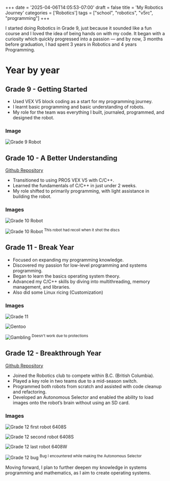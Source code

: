 +++
date = '2025-04-06T14:05:53-07:00'
draft = false
title = 'My Robotics Journey'
categories = ['Robotics']
tags = ["school", "robotics", "v5rc", "programming"]
+++

I started doing Robotics in Grade 9, just because it sounded like a fun course and I loved the idea of being hands on with my code. It began with a curiosity which quickly progressed into a passion — and by now, 3 months before graduation, I had spent 3 years in Robotics and 4 years Programming.

# Year by year
## Grade 9 - Getting Started
- Used VEX V5 block coding as a start for my programming journey.
- I learnt basic programming and basic understanding of robots.
- My role for the team was everything I built, journaled, programmed, and designed the robot.
### Image
![Grade 9 Robot](/images/IMG_gr9.jpg)
## Grade 10 - A Better Understanding
[Github Repository](https://github.com/varig203/6408L)
- Transitioned to using PROS VEX V5 with C/C++.
- Learned the fundamentals of C/C++ in just under 2 weeks.
- My role shifted to primarily programming, with light assistance in building the robot.
### Images
![Grade 10 Robot](/images/IMG_gr10-1.jpg)

![Grade 10 Robot](/images/IMG_gr10-2.jpg)
<sup>This robot had recoil when it shot the discs</sup>

## Grade 11 - Break Year
- Focused on expanding my programming knowledge.
- Discovered my passion for low-level programming and systems programming.
- Began to learn the basics operating system theory.
- Advanced my C/C++ skills by diving into multithreading, memory management, and libraries.
- Also did some Linux ricing (Customization)
### Images
![Grade 11](/images/gr11-linux.png)

![Gentoo](/images/gentoo.png)

![Gambling](/images/gamble.png)
<sup>Doesn't work due to protections</sup>

## Grade 12 - Breakthrough Year
[Github Repository](https://github.com/varig203/6408S)
- Joined the Robotics club to compete within B.C. (British Columbia).
- Played a key role in two teams due to a mid-season switch.
- Programmed both robots from scratch and assisted with code cleanup and refactoring.
- Developed an Autonomous Selector and enabled the ability to load images onto the robot’s brain without using an SD card.
### Images
![Grade 12 first robot 6408S](/images/IMG_gr12-1.jpg)

![Grade 12 second robot 6408S](/images/IMG_gr12-2.jpg)

![Grade 12 last robot 6408W](/images/IMG_gr12-3.jpg)

![Grade 12 bug](/images/IMG_bug.jpg)
<sup>Bug I encountered while making the Autonomous Selector</sup>

Moving forward, I plan to further deepen my knowledge in systems programming and mathematics, as I aim to create operating systems.